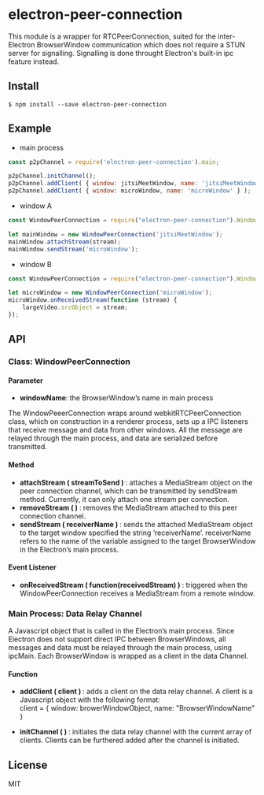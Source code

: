 # electron-peer-connection

This module is a wrapper for RTCPeerConnection, suited for the inter-Electron BrowserWindow communication which does not require a STUN server for signalling. Signalling is done throught Electron's built-in ipc feature instead.

## Install
```
$ npm install --save electron-peer-connection
```

## Example

* main process
```javascript
const p2pChannel = require('electron-peer-connection').main;

p2pChannel.initChannel();
p2pChannel.addClient( { window: jitsiMeetWindow, name: 'jitsiMeetWindow' } );
p2pChannel.addClient( { window: microWindow, name: 'microWindow' } );
```

* window A
```javascript
const WindowPeerConnection = require("electron-peer-connection").WindowPeerConnection;

let mainWindow = new WindowPeerConnection('jitsiMeetWindow');
mainWindow.attachStream(stream);
mainWindow.sendStream('microWindow');
```

* window B
```javascript
const WindowPeerConnection = require("electron-peer-connection").WindowPeerConnection;

let microWindow = new WindowPeerConnection('microWindow');
microWindow.onReceivedStream(function (stream) {
    largeVideo.srcObject = stream;
});
```

## API

### Class: WindowPeerConnection

#### Parameter

* <b>windowName</b>: the BrowserWindow’s name in main process

The WindowPeeerConnection wraps around webkitRTCPeerConnection class, which on construction in a renderer process, sets up a IPC listeners that receive message and data from other windows. All the message are relayed through the main process, and data are serialized before transmitted.

#### Method

* <b>attachStream ( streamToSend ) </b>: attaches a MediaStream object on the peer connection channel, which can be transmitted by sendStream method. Currently, it can only attach one stream per connection.
* <b>removeStream ( ) </b>: removes the MediaStream attached to this peer connection channel.
* <b>sendStream ( receiverName ) </b>: sends the attached MediaStream object to the target window specified the string ‘receiverName’. receiverName refers to the name of the variable assigned to the target BrowserWindow in the Electron’s main process.

#### Event Listener

* <b>onReceivedStream ( function(receivedStream) ) </b>: triggered when the WindowPeerConnection receives a MediaStream from a remote window.

### Main Process: Data Relay Channel

A Javascript object that is called in the Electron’s main process. Since Electron does not support direct IPC between BrowserWindows, all messages and data must be relayed through the main process, using ipcMain. Each BrowserWindow is wrapped as a client in the data Channel.

#### Function

* <b>addClient ( client ) </b>: adds a client on the data relay channel. A client is a Javascript object with the following format: <br> client = { window: browerWindowObject, name: "BrowserWindowName" }

* <b>initChannel ( ) </b>: initiates the data relay channel with the current array of clients. Clients can be furthered added after the channel is initiated.

## License
MIT
